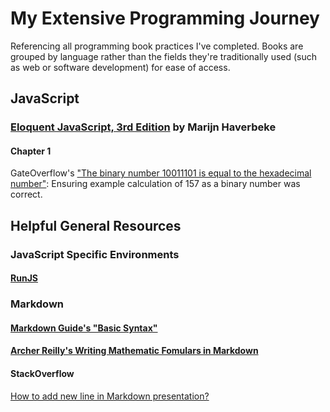 # My Extensive Programming Journey
Referencing all programming book practices I've completed. Books are grouped by language rather than the fields they're traditionally used (such as web or software development) for ease of access. 

## JavaScript

### [Eloquent JavaScript, 3rd Edition](https://eloquentjavascript.net/3rd_edition/) by Marijn Haverbeke

#### Chapter 1

GateOverflow's ["The binary number 10011101 is equal to the hexadecimal number"](https://gateoverflow.in/45601/the-binary-number-10011101-is-equal-to-the-hexadecimal-number): Ensuring example calculation of 157 as a binary number was correct.

## Helpful General Resources

### JavaScript Specific Environments
#### [RunJS](https://runjs.app/)

### Markdown
#### [Markdown Guide's "Basic Syntax"](https://www.markdownguide.org/basic-syntax/)
#### [Archer Reilly's Writing Mathematic Fomulars in Markdown](https://csrgxtu.github.io/2015/03/20/Writing-Mathematic-Fomulars-in-Markdown/)

#### StackOverflow
[How to add new line in Markdown presentation?](https://stackoverflow.com/questions/33191744/how-to-add-new-line-in-markdown-presentation)

